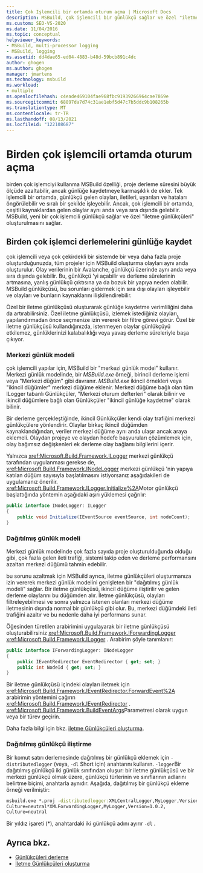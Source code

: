 ```yaml
---
title: Çok Işlemcili bir ortamda oturum açma | Microsoft Docs
description: MSBuild, çok işlemcili bir günlükçü sağlar ve özel "iletme günlükçüleri" oluşturmayı sağlar.
ms.custom: SEO-VS-2020
ms.date: 11/04/2016
ms.topic: conceptual
helpviewer_keywords:
- MSBuild, multi-processor logging
- MSBuild, logging
ms.assetid: dd4dae65-ed04-4883-b48d-59bcb891c4dc
author: ghogen
ms.author: ghogen
manager: jmartens
ms.technology: msbuild
ms.workload:
- multiple
ms.openlocfilehash: c4eade469104fae968fbc91939266964cae7869e
ms.sourcegitcommit: 68897da7d74c31ae1ebf5d47c7b5ddc9b108265b
ms.translationtype: MT
ms.contentlocale: tr-TR
ms.lasthandoff: 08/13/2021
ms.locfileid: "122108687"
---
```

# <a name="logging-in-a-multi-processor-environment"></a>Birden çok işlemcili ortamda oturum açma

birden çok işlemciyi kullanma MSBuild özelliği, proje derleme süresini büyük ölçüde azaltabilir, ancak günlüğe kaydetmeye karmaşıklık de ekler. Tek işlemcili bir ortamda, günlükçü gelen olayları, iletileri, uyarıları ve hataları öngörülebilir ve sıralı bir şekilde işleyebilir. Ancak, çok işlemcili bir ortamda, çeşitli kaynaklardan gelen olaylar aynı anda veya sıra dışında gelebilir. MSBuild, yeni bir çok işlemcili günlükçü sağlar ve özel "iletme günlükçüleri" oluşturulmasını sağlar.

## <a name="log-multiple-processor-builds"></a>Birden çok işlemci derlemelerini günlüğe kaydet

çok işlemcili veya çok çekirdekli bir sistemde bir veya daha fazla proje oluşturduğunuzda, tüm projeler için MSBuild oluşturma olayları aynı anda oluşturulur. Olay verilerinin bir Avalanche, günlükçü üzerinde aynı anda veya sıra dışında gelebilir. Bu, günlükçü 'yi açabilir ve derleme sürelerinin artmasına, yanlış günlükçü çıktısına ya da bozuk bir yapıya neden olabilir. MSBuild günlükçüsü, bu sorunları gidermek için sıra dışı olayları işleyebilir ve olayları ve bunların kaynaklarını ilişkilendirebilir.

Özel bir iletme günlükçüsü oluşturarak günlüğe kaydetme verimliliğini daha da artırabilirsiniz. Özel iletme günlükçüsü, izlemek istediğiniz olayları, yapılandırmadan önce seçmenize izin vererek bir filtre görevi görür. Özel bir iletme günlükçüsü kullandığınızda, istenmeyen olaylar günlükçüyü etkilemez, günlüklerinizi kalabalıklığı veya yavaş derleme süreleriyle başa çıkıyor.

### <a name="central-logging-model"></a>Merkezi günlük modeli

çok işlemcili yapılar için, MSBuild bir "merkezi günlük model" kullanır. Merkezi günlük modelinde, bir *MSBuild.exe* örneği, birincil derleme işlemi veya "Merkezi düğüm" gibi davranır. *MSBuild.exe* ikincil örnekleri veya "ikincil düğümler" merkezi düğüme eklenir. Merkezi düğüme bağlı olan tüm ILogger tabanlı Günlükçüler, "Merkezi oturum defterleri" olarak bilinir ve ikincil düğümlere bağlı olan Günlükçüler "ikincil günlüğe kaydetme" olarak bilinir.

Bir derleme gerçekleştiğinde, ikincil Günlükçüler kendi olay trafiğini merkezi günlükçülere yönlendirir. Olaylar birkaç ikincil düğümden kaynaklandığından, veriler merkezi düğüme aynı anda ulaşır ancak araya eklemeli. Olaydan projeye ve olaydan hedefe başvuruları çözümlemek için, olay bağımsız değişkenleri ek derleme olay bağlamı bilgilerini içerir.

Yalnızca <xref:Microsoft.Build.Framework.ILogger> merkezi günlükçü tarafından uygulanması gerekse de, <xref:Microsoft.Build.Framework.INodeLogger> merkezi günlükçü 'nin yapıya katılan düğüm sayısıyla başlatılmasını istiyorsanız aşağıdakileri de uygulamanız önerilir. <xref:Microsoft.Build.Framework.ILogger.Initialize%2A>Motor günlükçü başlattığında yöntemin aşağıdaki aşırı yüklemesi çağrılır:

```csharp
public interface INodeLogger: ILogger
{
    public void Initialize(IEventSource eventSource, int nodeCount);
}
```

### <a name="distributed-logging-model"></a>Dağıtılmış günlük modeli

Merkezi günlük modelinde çok fazla sayıda proje oluşturulduğunda olduğu gibi, çok fazla gelen ileti trafiği, sistemi takip eden ve derleme performansını azaltan merkezi düğümü tahmin edebilir.

bu sorunu azaltmak için MSBuild ayrıca, iletme günlükçüleri oluşturmanıza izin vererek merkezi günlük modelini genişleten bir "dağıtılmış günlük modeli" sağlar. Bir iletme günlükçüsü, ikincil düğüme iliştirilir ve gelen derleme olaylarını bu düğümden alır. İletme günlükçüsü, olayları filtreleyebilmesi ve sonra yalnızca istenen olanları merkezi düğüme iletmesinin dışında normal bir günlükçü gibi olur. Bu, merkezi düğümdeki ileti trafiğini azaltır ve bu nedenle daha iyi performans sunar.

 Öğesinden türetilen arabirimini uygulayarak bir iletme günlükçüsü oluşturabilirsiniz <xref:Microsoft.Build.Framework.IForwardingLogger> <xref:Microsoft.Build.Framework.ILogger> . Arabirim şöyle tanımlanır:

```csharp
public interface IForwardingLogger: INodeLogger
{
    public IEventRedirector EventRedirector { get; set; }
    public int NodeId { get; set; }
}
```

Bir iletme günlükçüsü içindeki olayları iletmek için <xref:Microsoft.Build.Framework.IEventRedirector.ForwardEvent%2A> arabirimin yöntemini çağırın <xref:Microsoft.Build.Framework.IEventRedirector> . <xref:Microsoft.Build.Framework.BuildEventArgs>Parametresi olarak uygun veya bir türev geçirin.

Daha fazla bilgi için bkz. [iletme Günlükçüleri oluşturma](../msbuild/creating-forwarding-loggers.md).

### <a name="attaching-a-distributed-logger"></a>Dağıtılmış günlükçü iliştirme

Bir komut satırı derlemesinde dağıtılmış bir günlükçü eklemek için `-distributedlogger` (veya, `-dl` Short için) anahtarını kullanın. `-logger`Bir dağıtılmış günlükçü iki günlük sınıfından oluşur: bir iletme günlükçüsü ve bir merkezi günlükçü olmak üzere, günlükçü türlerinin ve sınıflarının adlarını belirtme biçimi, anahtarla aynıdır. Aşağıda, dağıtılmış bir günlükçü ekleme örneği verilmiştir:

```cmd
msbuild.exe *.proj -distributedlogger:XMLCentralLogger,MyLogger,Version=1.0.2,
Culture=neutral*XMLForwardingLogger,MyLogger,Version=1.0.2,
Culture=neutral
```

Bir yıldız işareti (*), anahtardaki iki günlükçü adını ayırır `-dl` .

## <a name="see-also"></a>Ayrıca bkz.

- [Günlükçüleri derleme](../msbuild/build-loggers.md)
- [İletme Günlükçüleri oluşturma](../msbuild/creating-forwarding-loggers.md)
